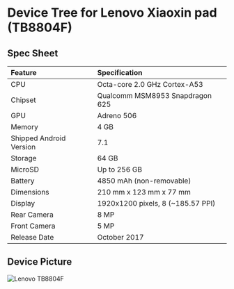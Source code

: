# Device Tree for Lenovo Xiaoxin pad (TB8804F)

## Spec Sheet

| Feature                 | Specification                     |
| :---------------------- | :-------------------------------- |
| CPU                     | Octa-core 2.0 GHz Cortex-A53      |
| Chipset                 | Qualcomm MSM8953 Snapdragon 625   |
| GPU                     | Adreno 506                        |
| Memory                  | 4 GB                              |
| Shipped Android Version | 7.1                               |
| Storage                 | 64 GB                             |
| MicroSD                 | Up to 256 GB                      |
| Battery                 | 4850 mAh (non-removable)          |
| Dimensions              | 210 mm x 123 mm x 77 mm           |
| Display                 | 1920x1200 pixels, 8 (~185.57 PPI) |
| Rear Camera             | 8 MP                              |
| Front Camera            | 5 MP                              |
| Release Date            | October 2017                      |

## Device Picture

![Lenovo TB8804F](https://img12.360buyimg.com/n1/s450x450_jfs/t1/28001/27/4237/206226/5c2f1aeaE1c498475/b87797e8fa25c1a3.jpg "Lenovo TB8804F")
